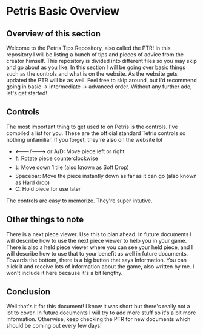 # Petris Basic Overview

## Overview of this section

Welcome to the Petris Tips Repository, also called the PTR! In this repository I will be listing a bunch of tips and pieces of advice from the creator himself. This repository is divided into different files so you may skip and go about as you like. In this section I will be going over basic things such as the controls and what is on the website. As the website gets updated the PTR will be as well. Feel free to skip around, but I'd recommend going in basic -> intermediate -> advanced order. Without any further ado, let's get started!

## Controls

The most important thing to get used to on Petris is the controls. I've compiled a list for you. These are the official standard Tetris controls so nothing unfamiliar. If you forget, they're also on the website lol

* 🡐/🡒 or A/D: Move piece left or right
* 🡑: Rotate piece counterclockwise
* 🡓: Move down 1 tile (also known as Soft Drop)
* Spacebar: Move the piece instantly down as far as it can go (also known as Hard drop)
* C: Hold piece for use later

The controls are easy to memorize. They're super intutive.

## Other things to note

There is a next piece viewer. Use this to plan ahead. In future documents I will describe how to use the next piece viewer to help you in your game. There is also a held piece viewer where you can see your held piece, and I will describe how to use that to your benefit as well in future documents.
Towards the bottom, there is a big button that says Information. You can click it and receive lots of information about the game, also written by me. I won't include it here because it's a bit lengthy.

## Conclusion

Well that's it for this document! I know it was short but there's really not a lot to cover. In future documents I will try to add more stuff so it's a bit more information. Otherwise, keep checking the PTR for new documents which should be coming out every few days!
